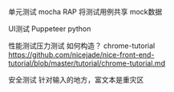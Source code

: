 单元测试
mocha
RAP 将测试用例共享
mock数据

UI测试
Puppeteer
python

性能测试压力测试
如何构造？
chrome-tutorial https://github.com/nicejade/nice-front-end-tutorial/blob/master/tutorial/chrome-tutorial.md

安全测试
针对输入的地方，富文本是重灾区